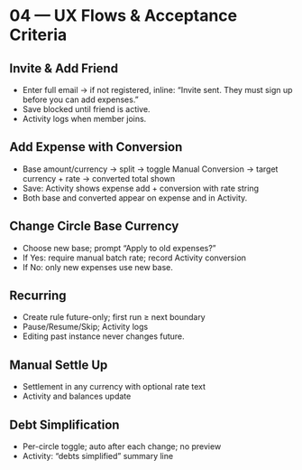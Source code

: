 # 04 — UX Flows & Acceptance Criteria

## Invite & Add Friend
- Enter full email -> if not registered, inline: “Invite sent. They must sign up before you can add expenses.”
- Save blocked until friend is active.
- Activity logs when member joins.

## Add Expense with Conversion
- Base amount/currency -> split -> toggle Manual Conversion -> target currency + rate -> converted total shown
- Save: Activity shows expense add + conversion with rate string
- Both base and converted appear on expense and in Activity.

## Change Circle Base Currency
- Choose new base; prompt “Apply to old expenses?”
- If Yes: require manual batch rate; record Activity conversion
- If No: only new expenses use new base.

## Recurring
- Create rule future-only; first run ≥ next boundary
- Pause/Resume/Skip; Activity logs
- Editing past instance never changes future.

## Manual Settle Up
- Settlement in any currency with optional rate text
- Activity and balances update

## Debt Simplification
- Per-circle toggle; auto after each change; no preview
- Activity: “debts simplified” summary line

